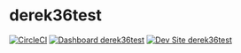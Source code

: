 # derek36test

[![CircleCI](https://circleci.com/gh/derek36/derek36test.svg?style=shield)](https://circleci.com/gh/derek36/derek36test)
[![Dashboard derek36test](https://img.shields.io/badge/dashboard-derek36test-yellow.svg)](https://dashboard.pantheon.io/sites/43c7ae1d-4ab2-4fbe-a3d2-0062336c2d12#dev/code)
[![Dev Site derek36test](https://img.shields.io/badge/site-derek36test-blue.svg)](http://dev-derek36test.pantheonsite.io/)